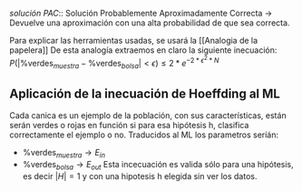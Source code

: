 *solución PAC*:: Solución  Probablemente Aproximadamente Correcta -> Devuelve una aproximación con una alta probabilidad de que sea correcta.

Para explicar las herramientas usadas, se usará la [[Analogia de la papelera]]
De esta analogía extraemos en claro la siguiente inecuación: $P(|\%\text{verdes}_{muestra} - \%\text{verdes}_{bolsa}| < \epsilon) \leq 2*e^{-2*\epsilon^2*N}$
## Aplicación de la inecuación de Hoeffding al ML
Cada canica es un ejemplo de la población, con sus características, están serán verdes o rojas en función si para esa hipótesis h, clasifica correctamente el ejemplo o no.
Traducidos al ML los parametros seríán:
- $\%\text{verdes}_{muestra} \rightarrow E_{in}$  
- $\%\text{verdes}_{bolsa} \rightarrow E_{out}$
Esta incecuación es valida sólo para una hipótesis, es decir $|H|=1$ y con una hipotesis h elegida sin ver los datos.
